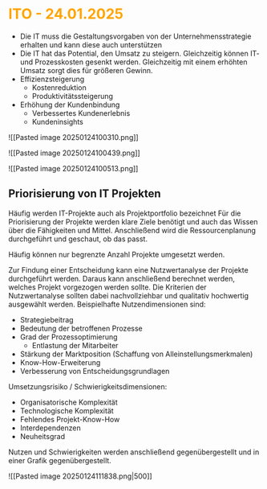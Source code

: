 # <font color = "orange">ITO - 24.01.2025</font>
- Die IT muss die Gestaltungsvorgaben von der Unternehmensstrategie erhalten und kann diese auch unterstützen
- Die IT hat das Potential, den Umsatz zu steigern. Gleichzeitig können IT- und Prozesskosten gesenkt werden. Gleichzeitig mit einem erhöhten Umsatz sorgt dies für größeren Gewinn.
- Effizienzsteigerung
	- Kostenreduktion
	- Produktivitätssteigerung
- Erhöhung der Kundenbindung
	- Verbessertes Kundenerlebnis
	- Kundeninsights

![[Pasted image 20250124100310.png]]

![[Pasted image 20250124100439.png]]

![[Pasted image 20250124100513.png]]

## Priorisierung von IT Projekten
Häufig werden IT-Projekte auch als Projektportfolio bezeichnet
Für die Priorisierung der Projekte werden klare Ziele benötigt und auch das Wissen über die Fähigkeiten und Mittel.
Anschließend wird die Ressourcenplanung durchgeführt und geschaut, ob das passt.

Häufig können nur begrenzte Anzahl Projekte umgesetzt werden.

Zur Findung einer Entscheidung kann eine Nutzwertanalyse der Projekte durchgeführt werden. Daraus kann anschließend berechnet werden, welches Projekt vorgezogen werden sollte. Die Kriterien der Nutzwertanalyse sollten dabei nachvollziehbar und qualitativ hochwertig ausgewählt werden.
Beispielhafte Nutzendimensionen sind:
- Strategiebeitrag
- Bedeutung der betroffenen Prozesse
- Grad der Prozessoptimierung
	- Entlastung der Mitarbeiter
- Stärkung der Marktposition (Schaffung von Alleinstellungsmerkmalen)
- Know-How-Erweiterung
- Verbesserung von Entscheidungsgrundlagen

Umsetzungsrisiko / Schwierigkeitsdimensionen:
- Organisatorische Komplexität
- Technologische Komplexität
- Fehlendes Projekt-Know-How
- Interdependenzen
- Neuheitsgrad

Nutzen und Schwierigkeiten werden anschließend gegenübergestellt und in einer Grafik gegenübergestellt.

![[Pasted image 20250124111838.png|500]]